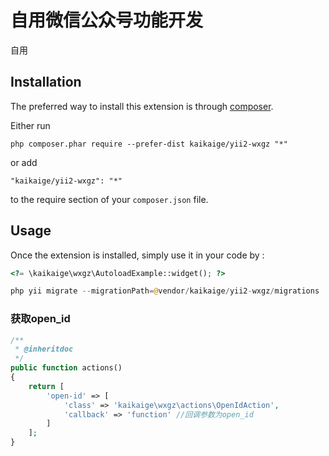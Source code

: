 自用微信公众号功能开发
===========
自用

Installation
------------

The preferred way to install this extension is through [composer](http://getcomposer.org/download/).

Either run

```
php composer.phar require --prefer-dist kaikaige/yii2-wxgz "*"
```

or add

```
"kaikaige/yii2-wxgz": "*"
```

to the require section of your `composer.json` file.


Usage
-----

Once the extension is installed, simply use it in your code by  :

```php
<?= \kaikaige\wxgz\AutoloadExample::widget(); ?>
```




```php
php yii migrate --migrationPath=@vendor/kaikaige/yii2-wxgz/migrations
```

### 获取open_id
```php
/**
 * @inheritdoc
 */
public function actions()
{
    return [
	    'open-id' => [
			'class' => 'kaikaige\wxgz\actions\OpenIdAction',
			'callback' => 'function' //回调参数为open_id
	    ]
    ];
}
```